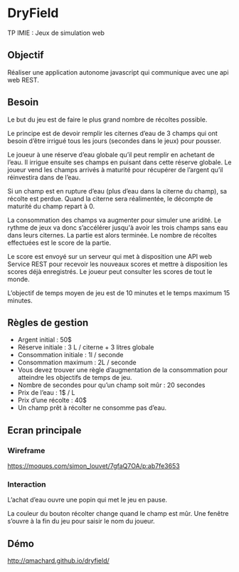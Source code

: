 # DryField

TP IMIE : Jeux de simulation web

## Objectif

Réaliser une application autonome javascript qui communique avec une api web REST.

## Besoin

Le but du jeu est de faire le plus grand nombre de récoltes possible.

Le principe est de devoir remplir les citernes d’eau de 3 champs qui ont besoin d’être irrigué tous les jours (secondes dans le jeux) pour pousser.

Le joueur à une réserve d’eau globale qu’il peut remplir en achetant de l’eau. Il irrigue ensuite ses champs en puisant dans cette réserve globale. Le joueur vend les champs arrivés à maturité pour récupérer de l’argent qu’il réinvestira dans de l’eau.

Si un champ est en rupture d’eau (plus d’eau dans la citerne du champ), sa récolte est perdue. Quand la citerne sera réalimentée, le décompte de maturité du champ repart à 0.

La consommation des champs va augmenter pour simuler une aridité. Le rythme de jeux va donc s’accélérer jusqu'à avoir les trois champs sans eau dans leurs citernes. La partie est alors terminée. Le nombre de récoltes effectuées est le score de la partie.

Le score est envoyé sur un serveur qui met à disposition une API web Service REST pour recevoir les nouveaux scores et mettre à disposition les scores déjà enregistrés. Le joueur peut consulter les scores de tout le monde.

L’objectif de temps moyen de jeu est de 10 minutes et le temps maximum 15 minutes.

## Règles de gestion

* Argent initial : 50$
* Réserve initiale : 3 L / citerne + 3 litres globale
* Consommation initiale : 1l / seconde
* Consommation maximum : 2L / seconde
* Vous devez trouver une règle d’augmentation de la consommation pour atteindre les objectifs de temps de jeu.
* Nombre de secondes pour qu’un champ soit mûr : 20 secondes
* Prix de l’eau : 1$ / L
* Prix d’une récolte : 40$
* Un champ prêt à récolter ne consomme pas d’eau.

## Ecran principale

### Wireframe

https://moqups.com/simon_louvet/7gfaQ7OA/p:ab7fe3653

### Interaction

L’achat d’eau ouvre une popin qui met le jeu en pause.

La couleur du bouton récolter change quand le champ est mûr. Une fenêtre s’ouvre à la fin du jeu pour saisir le nom du joueur.

## Démo

http://qmachard.github.io/dryfield/
